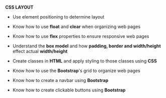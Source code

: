**CSS LAYOUT**

- Use element positioning to determine layout

- Know how to use **float** and **clear** when organizing web pages

- Know how to use **flex** properties to ensure responsive web pages

- Understand the **box model** and how **padding, border and width/height** effect actual **width/height**

- Create classes in **HTML** and apply styling to those classes using **CSS**

- Know how to use the **Bootstrap**'s grid to organize web pages

- Know how to create a navbar using **Bootstrap**

- Know how to create clickable buttons using **Bootstrap**
